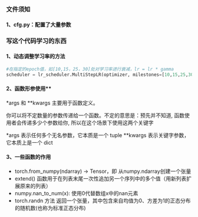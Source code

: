 ### 文件须知
#### 1、cfg.py：配置了大量参数







### 写这个代码学习的东西
#### 1、动态调整学习率的方法
```python
#在指定的epoch值，如[10,15，25，30]处对学习率进行衰减，lr = lr * gamma
scheduler = lr_scheduler.MultiStepLR(optimizer, milestones=[10,15,25,30], gamma=0.1)
```
#### 2、函数形参使用**
*args 和 **kwargs 主要用于函数定义。

你可以将不定数量的参数传递给一个函数。不定的意思是：预先并不知道, 函数使用者会传递多少个参数给你, 所以在这个场景下使用这两个关键字

*args 表示任何多个无名参数，它本质是一个 tuple
**kwargs 表示关键字参数，它本质上是一个 dict

#### 3、一些函数的作用
- torch.from_numpy(ndarray) → Tensor，即 从numpy.ndarray创建一个张量
- extend() 函数用于在列表末尾一次性追加另一个序列中的多个值（用新列表扩展原来的列表）
- numpy.nan_to_num(x):
使用0代替数组x中的nan元素
- torch.randn 方法
返回一个张量，其中包含来自均值为0、方差为1的正态分布的随机数(也称为标准正态分布)